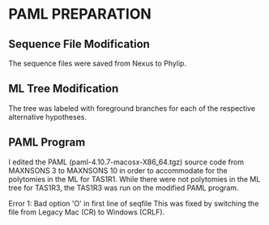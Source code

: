 # PAML PREPARATION
## Sequence File Modification
The sequence files were saved from Nexus to Phylip.

## ML Tree Modification
The tree was labeled with foreground branches for each of the respective alternative hypotheses. 

## PAML Program
I edited the PAML (paml-4.10.7-macosx-X86_64.tgz) source code from MAXNSONS 3 to MAXNSONS 10 in order to accommodate for the polytomies in the ML for TAS1R1. While there were not polytomies in the ML tree for TAS1R3, the TAS1R3 was run on the modified PAML program. 

Error 1: Bad option 'O' in first line of seqfile
This was fixed by switching the file from Legacy Mac (CR) to Windows (CRLF). 
